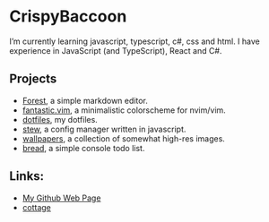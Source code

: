 # CrispyBaccoon

I’m currently learning javascript, typescript, c#, css and html.
I have experience in JavaScript (and TypeScript), React and C#.

## Projects
- [Forest](https://github.com/CrispyBaccoon/Forest/), a simple markdown editor.
- [fantastic.vim](https://github.com/CrispyBaccoon/fantastic.vim/), a minimalistic colorscheme for nvim/vim.
- [dotfiles](https://github.com/CrispyBaccoon/dotfiles/), my dotfiles.
- [stew](https://github.com/CrispyBaccoon/stew/), a config manager written in javascript.
- [wallpapers](https://github.com/CrispyBaccoon/wallpapers/), a collection of somewhat high-res images.
- [bread](https://github.com/CrispyBaccoon/bread/), a simple console todo list.

## Links:
- [My Github Web Page](https://crispybaccoon.github.io/)
- [cottage](https://crispybaccoon.github.io/cottage/)

